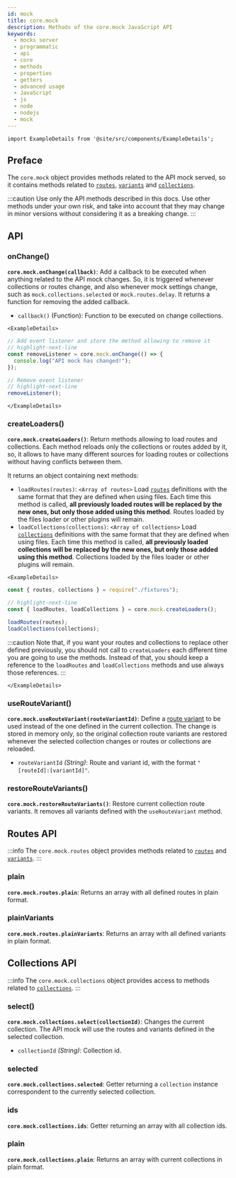 ```yaml
---
id: mock
title: core.mock
description: Methods of the core.mock JavaScript API
keywords:
  - mocks server
  - programmatic
  - api
  - core
  - methods
  - properties
  - getters
  - advanced usage
  - JavaScript
  - js
  - node
  - nodejs
  - mock
---
```


```mdx-code-block
import ExampleDetails from '@site/src/components/ExampleDetails';
```

## Preface

The `core.mock` object provides methods related to the API mock served, so it contains methods related to [`routes`](usage/routes.md), [`variants`](usage/variants.md) and [`collections`](usage/collections.md).

:::caution
Use only the API methods described in this docs. Use other methods under your own risk, and take into account that they may change in minor versions without considering it as a breaking change.
:::

## API

### onChange()

__`core.mock.onChange(callback)`__: Add a callback to be executed when anything related to the API mock changes. So, it is triggered whenever collections or routes change, and also whenever mock settings change, such as `mock.collections.selected` or `mock.routes.delay`. It returns a function for removing the added callback.
* `callback()` (Function): Function to be executed on change collections.

```mdx-code-block
<ExampleDetails>
```

```js
// Add event listener and store the method allowing to remove it
// highlight-next-line
const removeListener = core.mock.onChange(() => {
  console.log("API mock has changed!");
});

// Remove event listener
// highlight-next-line
removeListener();
```

```mdx-code-block
</ExampleDetails>
```

### createLoaders()

__`core.mock.createLoaders()`__: Return methods allowing to load routes and collections. Each method reloads only the collections or routes added by it, so, it allows to have many different sources for loading routes or collections without having conflicts between them.

It returns an object containing next methods:

* `loadRoutes(routes)`: `<Array of routes>` Load [`routes`](usage/routes.md) definitions with the same format that they are defined when using files. Each time this method is called, __all previously loaded routes will be replaced by the new ones, but only those added using this method__. Routes loaded by the files loader or other plugins will remain.
* `loadCollections(collections)`: `<Array of collections>` Load [`collections`](usage/collections.md) definitions with the same format that they are defined when using files. Each time this method is called, __all previously loaded collections will be replaced by the new ones, but only those added using this method__. Collections loaded by the files loader or other plugins will remain.

```mdx-code-block
<ExampleDetails>
```

```js
const { routes, collections } = require("./fixtures");

// highlight-next-line
const { loadRoutes, loadCollections } = core.mock.createLoaders();

loadRoutes(routes);
loadCollections(collections);
```

:::caution
Note that, if you want your routes and collections to replace other defined previously, you should not call to `createLoaders` each different time you are going to use the methods. Instead of that, you should keep a reference to the `loadRoutes` and `loadCollections` methods and use always those references.
:::

```mdx-code-block
</ExampleDetails>
```

### useRouteVariant()

__`core.mock.useRouteVariant(routeVariantId)`__: Define a [route variant](usage/variants.md) to be used instead of the one defined in the current collection. The change is stored in memory only, so the original collection route variants are restored whenever the selected collection changes or routes or collections are reloaded.
* `routeVariantId` _(String)_: Route and variant id, with the format `"[routeId]:[variantId]"`.

### restoreRouteVariants()

__`core.mock.restoreRouteVariants()`__: Restore current collection route variants. It removes all variants defined with the `useRouteVariant` method.

## Routes API

:::info
The `core.mock.routes` object provides methods related to [`routes`](usage/routes.md) and [`variants`](usage/variants.md).
:::


### plain

__`core.mock.routes.plain`__: Returns an array with all defined routes in plain format.

### plainVariants

__`core.mock.routes.plainVariants`__: Returns an array with all defined variants in plain format.

## Collections API

:::info
The `core.mock.collections` object provides access to methods related to [`collections`](usage/collections.md).
:::

### select()

__`core.mock.collections.select(collectionId)`__: Changes the current collection. The API mock will use the routes and variants defined in the selected collection.
* `collectionId` _(String)_: Collection id.

### selected

__`core.mock.collections.selected`__: Getter returning a `collection` instance correspondent to the currently selected collection.

### ids

__`core.mock.collections.ids`__: Getter returning an array with all collection ids.

### plain

__`core.mock.collections.plain`__: Returns an array with current collections in plain format.
